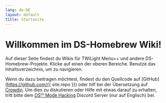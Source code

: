 ```yaml
---
lang: de-DE
layout: default
title: Startseite
---
```


# Willkommen im DS-Homebrew Wiki!

Auf dieser Seite findest du Wikis für TWiLight Menu++ und andere DS-Homebrew-Projekte. Klicke auf einen der oberen Bereiche. Benutze das Inhaltsverzeichnis, um zu navigieren.

Wenn du dazu beitragen möchtest, findest du den Quellcode auf [GitHub](https://github.com/{{ site.repo }}) oder hilf bei der Übersetzung auf [Crowdin](https://crowdin.com/project/ds-homebrew-wiki). Um dies zu diskutieren oder Hilfe mit etwas darauf zu erhalten, tritt bitte dem [DS⁽ⁱ⁾ Mode Hacking](https://ds-homebrew.com/discord) Discord Server (nur auf Englisch) bei.
